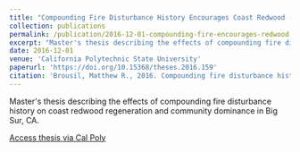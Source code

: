 ```yaml
---
title: "Compounding Fire Disturbance History Encourages Coast Redwood (Sequoia sempervirens) Regeneration and Community Dominance"
collection: publications
permalink: /publication/2016-12-01-compounding-fire-encourages-redwood
excerpt: "Master's thesis describing the effects of compounding fire disturbance history on coast redwood regeneration and community dominance in Big Sur, CA."
date: 2016-12-01
venue: 'California Polytechnic State University'
paperurl: 'https://doi.org/10.15368/theses.2016.159'
citation: 'Brousil, Matthew R., 2016. Compounding fire disturbance history encourages coast redwood (Sequoia sempervirens) regeneration and community dominance. California Polytechnic State University, San Luis Obispo. Thesis.'
---
```

Master's thesis describing the effects of compounding fire disturbance history on coast redwood regeneration and community dominance in Big Sur, CA.

[Access thesis via Cal Poly](https://doi.org/10.15368/theses.2016.159)
